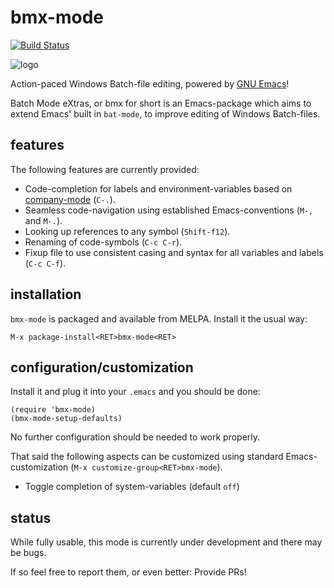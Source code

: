 
# bmx-mode

[![Build Status](https://api.travis-ci.org/josteink/bmx-mode.svg?branch=master)](https://travis-ci.org/josteink/bmx-mode)

![logo](https://raw.githubusercontent.com/josteink/bmx-mode/master/logo.png)

Action-paced Windows Batch-file editing, powered by [GNU Emacs](https://www.gnu.org/software/emacs/)!

Batch Mode eXtras, or bmx for short is an Emacs-package which aims to
extend Emacs' built in `bat-mode`, to improve editing of Windows
Batch-files.

## features

The following features are currently provided:

* Code-completion for labels and environment-variables based on [company-mode](https://company-mode.github.io/) (`C-.`).
* Seamless code-navigation using established Emacs-conventions (`M-,` and `M-.`).
* Looking up references to any symbol (`Shift-f12`).
* Renaming of code-symbols (`C-c C-r`).
* Fixup file to use consistent casing and syntax for all variables and labels (`C-c C-f`).


## installation

`bmx-mode` is packaged and available from MELPA. Install it the usual way:

`M-x package-install<RET>bmx-mode<RET>`

## configuration/customization

Install it and plug it into your `.emacs` and you should be done:

````elisp
(require 'bmx-mode)
(bmx-mode-setup-defaults)
````

No further configuration should be needed to work properly.

That said the following aspects can be customized using standard Emacs-customization (`M-x customize-group<RET>bmx-mode`).

* Toggle completion of system-variables (default `off`)

## status

While fully usable, this mode is currently under development and there may be bugs.

If so feel free to report them, or even better: Provide PRs!

